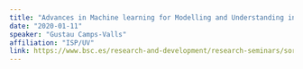 ```yaml
---
title: "Advances in Machine learning for Modelling and Understanding in Earth Sciences Severo Ochoa Research Seminars -- Barcelona Supercomputing Center (BSC), Barcelona"
date: "2020-01-11"
speaker: "Gustau Camps-Valls"
affiliation: "ISP/UV"
link: https://www.bsc.es/research-and-development/research-seminars/sors-advances-machine-learning-modelling-and-understanding-earth-sciences
---
```

